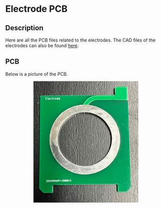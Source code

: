 # Electrode PCB

## Description

Here are all the PCB files related to the electrodes. The CAD files of the electrodes can also be found [here](https://github.com/Hackuarium/ion-mobility/tree/master/catia).

## PCB

Below is a picture of the PCB. 

<p align="center">
    <img src="electrode.jpg" width="65%" alt>
</p>
